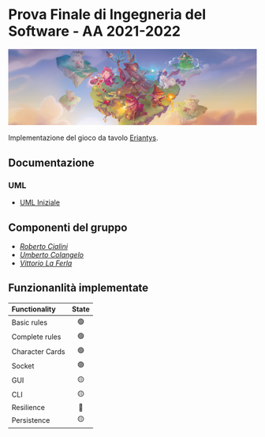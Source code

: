 # Prova Finale di Ingegneria del Software - AA 2021-2022

![alt text](src/main/resources/Graphical_Assets/Eriantys_slider.jpg)

Implementazione del gioco da tavolo [Eriantys](https://www.craniocreations.it/prodotto/eriantys/).

## Documentazione

### UML

- [UML Iniziale](deliveries/UML/UML_Iniziale/UML_Iniziale.jpg)

## Componenti del gruppo
- [_Roberto Cialini_](https://github.com/RobertoCialini)
- [_Umberto Colangelo_](https://github.com/umbertocolangelo)
- [_Vittorio La Ferla_](https://github.com/vittoriolaferla)

## Funzionanlità implementate

| Functionality   |                       State                        |
|:----------------|:--------------------------------------------------:|
| Basic rules     | 🟢 |
| Complete rules  | 🟢 |
| Character Cards | 🟢 |
| Socket          | 🟢 |
| GUI             | 🟡 |
| CLI             | 🟡 |
| Resilience      | 🔴 |
| Persistence     | 🟡 |
